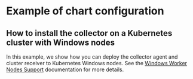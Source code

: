 # Example of chart configuration

## How to install the collector on a Kubernetes cluster with Windows nodes

In this example, we show how you can deploy the collector agent and cluster receiver to Kubernetes Windows nodes. See the
[Windows Worker Nodes Support](https://docs.splunk.com/Observability/gdi/opentelemetry/kubernetes-config.html#configure-windows-worker-nodes)
documentation for more details.
